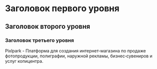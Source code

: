 # Заголовок первого уровня
## Заголовок второго уровня
### Заголовок третьего уровня


Pixlpark - Платформа для создания интернет-магазина по продаже фотопродукции, полиграфии, наружной рекламы, бизнес‑сувениров и услуг копицентра.
